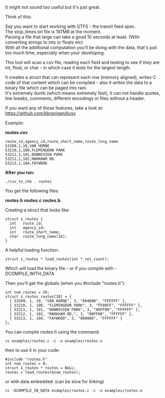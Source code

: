 

It might not sound too useful but it's just great.

Think of this:

Say you want to start working with GTFS - the transit feed spec.<br />
The stop_times.txt file is 197MB at the moment.<br />
Parsing a file that large can take a good 10 seconds at least. (With converting strings to ints or floats etc)<br />
With all the additional computation you'll be doing with the data, that's just too much time, especially when your developing.<br />

This tool will scan a csv file, reading each field and testing to see if they are int, float, or char - in which case it tests for the largest length.<br />

It creates a struct that can represent each row (memory aligned), writes C code of that content which can be compiled - also it writes the data to a binary file which can be paged into ram.<br />
It's extremely dumb (which means extremely fast), it can not handle quotes, line breaks, comments, different encodings or files without a header.

If you want any of _those_ features, take a look at: https://github.com/kbranigan/kcsv

Example:

<b>routes.csv</b>

```
route_id,agency_id,route_short_name,route_long_name
53209,1,10,VAN HORNE
53210,1,100,FLEMINGDON PARK
53211,1,101,DOWNSVIEW PARK
53212,1,102,MARKHAM RD.
53213,1,104,FAYWOOD
```

<b>After you run:</b>

```
./csv_to_chb . routes
```

You get the following files:

<b>routes.h</b>
<b>routes.c</b>
<b>routes.b</b>

Creating a struct that looks like:
```
struct s_routes {
  int   route_id;
  int   agency_id;
  int   route_short_name;
  char  route_long_name[16];
}
```

A helpful loading function:

```
struct s_routes * load_routes(int * ret_count);
```

Which will load the binary file - or if you compile with -DCOMPILE_WITH_DATA

Then you'll get the globals (when you #include "routes.h"):

```
int num_routes = 20;
struct s_routes routes[20] = {
  { 53209, 1, 10, "VAN HORNE", 3, "804000", "FFFFFF" },
  { 53210, 1, 100, "FLEMINGDON PARK", 3, "FF00FF", "FFFFFF" },
  { 53211, 1, 101, "DOWNSVIEW PARK", 3, "00FF00", "FFFFFF" },
  { 53212, 1, 102, "MARKHAM RD.", 3, "00FF00", "FFFFFF" },
  { 53213, 1, 104, "FAYWOOD", 3, "800080", "FFFFFF" }
};
```

You can compile routes.h using the command:

```
cc examples/routes.c -c -o examples/routes.o
```

then to use it in your code:

```
#include "routes.h"
int num_routes = 0;
struct s_routes * routes = NULL;
routes = load_routes(&num_routes);
```

or with data embedded:  (can be slow for linking)

```
cc -DCOMPILE_IN_DATA examples/routes.c -c -o examples/routes.o
```
